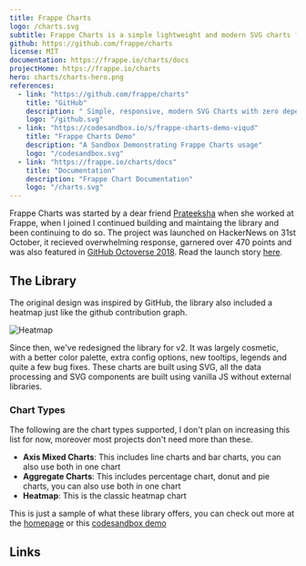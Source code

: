 ```yaml
---
title: Frappe Charts
logo: /charts.svg
subtitle: Frappe Charts is a simple lightweight and modern SVG charts for the web with zero dependencies.
github: https://github.com/frappe/charts
license: MIT
documentation: https://frappe.io/charts/docs
projectHome: https://frappe.io/charts
hero: charts/charts-hero.png
references:
  - link: "https://github.com/frappe/charts"
    title: "GitHub"
    description: " Simple, responsive, modern SVG Charts with zero dependencies "
    logo: "/github.svg"
  - link: "https://codesandbox.io/s/frappe-charts-demo-viqud"
    title: "Frappe Charts Demo"
    description: "A Sandbox Demonstrating Frappe Charts usage"
    logo: "/codesandbox.svg"
  - link: "https://frappe.io/charts/docs"
    title: "Documentation"
    description: "Frappe Chart Documentation"
    logo: "/charts.svg"
---
```


Frappe Charts was started by a dear friend [Prateeksha](https://pratu16x7.com/) when she worked at Frappe, when I joined I continued building and maintaing the library and been continuing to do so. The project was launched on HackerNews on 31st October, it recieved overwhelming response, garnered over 470 points and was also featured in [GitHub Octoverse 2018](https://octoverse.github.com/2018/projects). <!--more-->Read the launch story [here](https://medium.com/frapp%C3%A9-thoughts/so-we-decided-to-create-our-own-charts-a95cb5032c97).

## The Library

The original design was inspired by GitHub, the library also included a heatmap just like the github contribution graph.

<img alt="Heatmap" src="/charts/heatmap.png" class="bg-white rounded-lg shadow-md overflow-hidden px-2 py-4 my-2">


Since then, we've redesigned the library for v2. It was largely cosmetic, with a better color palette, extra config options, new tooltips, legends and quite a few bug fixes. These charts are built using SVG, all the data processing and SVG components are built using vanilla JS without external libraries.

### Chart Types

The following are the chart types supported, I don't plan on increasing this list for now, moreover most projects don't need more than these.

- **Axis Mixed Charts**: This includes line charts and bar charts, you can also use both in one chart
- **Aggregate Charts**: This includes percentage chart, donut and pie charts, you can also use both in one chart
- **Heatmap**: This is the classic heatmap chart

<chart-grid></chart-grid>

This is just a sample of what these library offers, you can check out more at the [homepage](https://frappe.io/charts) or this [codesandbox demo](https://codesandbox.io/s/frappe-charts-demo-viqud)

## Links

<reference-card :references="references"></reference-card>